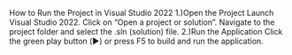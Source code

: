 How to Run the Project in Visual Studio 2022
   1.)Open the Project
      Launch Visual Studio 2022.
      Click on “Open a project or solution”.
      Navigate to the project folder and select the .sln (solution) file.
   2.)Run the Application
      Click the green play button (▶️) or press F5 to build and run the application.
